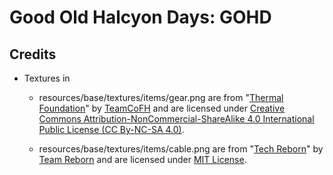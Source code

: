 # Good Old Halcyon Days: GOHD

## Credits

- Textures in
  - resources/base/textures/items/gear.png are from "[Thermal Foundation](https://github.com/CoFH/ThermalFoundation-1.12-Legacy)" by [TeamCoFH](https://github.com/CoFH) and are licensed under [Creative Commons Attribution-NonCommercial-ShareAlike 4.0 International Public License (CC By-NC-SA 4.0)](https://creativecommons.org/licenses/by-nc-sa/4.0/).

  - resources/base/textures/items/cable.png are from "[Tech Reborn](https://github.com/TechReborn/TechReborn/tree/1.12-v2.18)" by [Team Reborn](https://github.com/TechReborn) and are licensed under [MIT License](https://github.com/TechReborn/TechReborn/blob/1.18/LICENSE.md).
